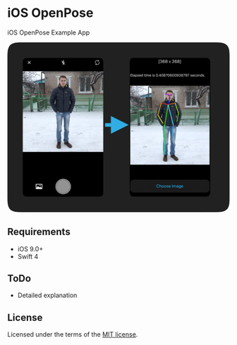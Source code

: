 # iOS OpenPose

iOS OpenPose Example App

![hash_table](Media/iOSOpenPose.png)

## Requirements
* iOS 9.0+
* Swift 4

## ToDo
* Detailed explanation

## License

Licensed under the terms of the [MIT license](LICENSE.txt).
